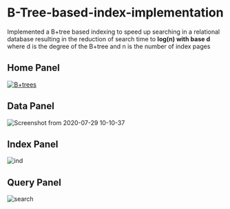 # B-Tree-based-index-implementation
Implemented a B+tree based indexing to speed up searching in a relational database resulting in the reduction of search time to **log(n) with base d** where d is the degree of the B+tree and n is the number of index pages

## Home Panel
[
![B+trees](https://user-images.githubusercontent.com/46842087/88757045-c5a37900-d182-11ea-9feb-4c4b30f917ee.png)
](url)

## Data Panel
![Screenshot from 2020-07-29 10-10-37](https://user-images.githubusercontent.com/46842087/88757476-cb4d8e80-d183-11ea-9ecc-1ae8d32200e1.png)

## Index Panel
![ind](https://user-images.githubusercontent.com/46842087/88757389-7dd12180-d183-11ea-9ac0-eaddd7cec996.png)

## Query Panel
![search](https://user-images.githubusercontent.com/46842087/88757370-73af2300-d183-11ea-9162-1212890a42f4.png)


